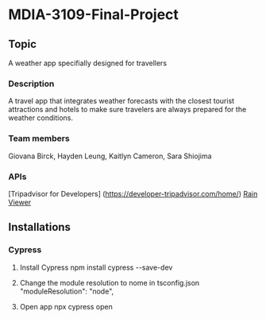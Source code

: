 # MDIA-3109-Final-Project

## Topic
A weather app specifially designed for travellers 

### Description
A travel app that integrates weather forecasts with the closest tourist attractions and hotels to make sure travelers are always prepared for the weather conditions. 


### Team members
Giovana Birck, Hayden Leung, Kaitlyn Cameron, Sara Shiojima

### APIs
[Tripadvisor for Developers] (https://developer-tripadvisor.com/home/)
[Rain Viewer](https://www.rainviewer.com/api.html)

## Installations 

### Cypress

1. Install Cypress
npm install cypress --save-dev

2. Change the module resolution to nome in tsconfig.json
"moduleResolution": "node",

3. Open app
npx cypress open
